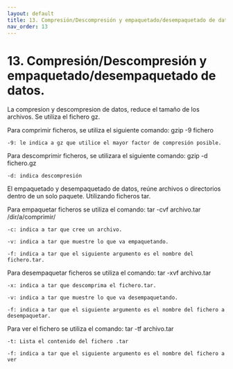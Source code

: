 ```yaml
---
layout: default
title: 13. Compresión/Descompresión y empaquetado/desempaquetado de datos.
nav_order: 13
---
```


# 13. Compresión/Descompresión y empaquetado/desempaquetado de datos.

La compresion y descompresion de datos, reduce el tamaño de los archivos. Se utiliza el fichero gz.

Para comprimir ficheros, se utiliza el siguiente comando: gzip -9 fichero

    -9: le indica a gz que utilice el mayor factor de compresión posible.

Para descomprimir ficheros, se utilizara el siguiente comando: gzip -d fichero.gz

    -d: indica descompresión

El empaquetado y desempaquetado de datos, reúne archivos o directorios dentro de un solo paquete. Utilizando ficheros tar.

Para empaquetar ficheros se utiliza el comando: tar -cvf  archivo.tar /dir/a/comprimir/

    -c: indica a tar que cree un archivo.

    -v: indica a tar que muestre lo que va empaquetando.

    -f: indica a tar que el siguiente argumento es el nombre del fichero.tar.

Para desempaquetar ficheros se utiliza el comando: tar -xvf   archivo.tar

    -x: indica a tar que descomprima el fichero.tar.

    -v: indica a tar que muestre lo que va desempaquetando.

    -f: indica a tar que el siguiente argumento es el nombre del fichero a desempaquetar.


Para ver el fichero se utiliza el comando: tar -tf   archivo.tar

    -t: Lista el contenido del fichero .tar

    -f: indica a tar que el siguiente argumento es el nombre del fichero a ver
